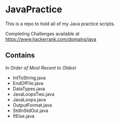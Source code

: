 # JavaPractice
This is a repo to hold all of my Java practice scripts.

Completing Challenges available at https://www.hackerrank.com/domains/java

## Contains
*In Order of Most Recent to Oldest*
- IntToString.java
- EndOfFile.java
- DataTypes.java
- JavaLoopsTwo.java
- JavaLoops.java
- OutputFormat.java
- StdInStdOut.java
- IfElse.java
